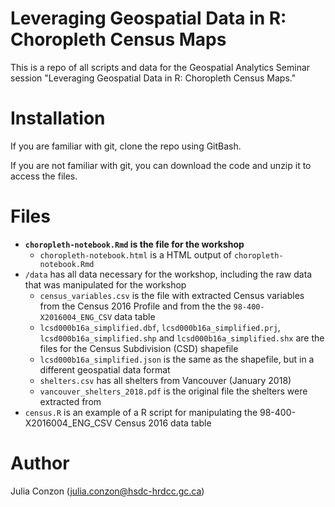 # Leveraging Geospatial Data in R: Choropleth Census Maps

This is a repo of all scripts and data for the Geospatial Analytics Seminar session "Leveraging Geospatial Data in R: Choropleth Census Maps."

# Installation

If you are familiar with git, clone the repo using GitBash.

If you are not familiar with git, you can download the code and unzip it to access the files.

# Files

- **`choropleth-notebook.Rmd` is the file for the workshop**
  - `choropleth-notebook.html` is a HTML output of `choropleth-notebook.Rmd`
- `/data` has all data necessary for the workshop, including the raw data that was manipulated for the workshop
  - `census_variables.csv` is the file with extracted Census variables from the Census 2016 Profile and from the the `98-400-X2016004_ENG_CSV` data table
  - `lcsd000b16a_simplified.dbf`, `lcsd000b16a_simplified.prj`, `lcsd000b16a_simplified.shp` and `lcsd000b16a_simplified.shx` are the files for the Census Subdivision (CSD) shapefile
  - `lcsd000b16a_simplified.json` is the same as the shapefile, but in a different geospatial data format
  - `shelters.csv` has all shelters from Vancouver (January 2018)
  - `vancouver_shelters_2018.pdf` is the original file the shelters were extracted from
- `census.R` is an example of a R script for manipulating the 98-400-X2016004_ENG_CSV Census 2016 data table

# Author
Julia Conzon (julia.conzon@hsdc-hrdcc.gc.ca)